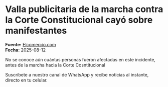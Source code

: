 # Valla publicitaria de la marcha contra la Corte Constitucional cayó sobre manifestantes

**Fuente:** [Elcomercio.com](https://www.elcomercio.com/actualidad/quito/valla-publicitaria-marcha-corte-constitucional-cayo-sobre-manifestantes/)  
**Fecha:** 2025-08-12

No se conoce aún cuántas personas fueron afectadas en este incidente, antes de la marcha hacia la Corte Cosntitucional

Suscríbete a nuestro canal de WhatsApp y recibe noticias al instante, directo en tu
 celular.

